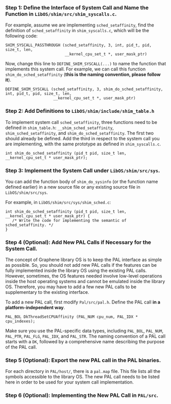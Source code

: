 ### Step 1: Define the Interface of System Call and Name the Function in `LibOS/shim/src/shim_syscalls.c`.

For example, assume we are implementing `sched_setaffinity`, find the definition of `sched_setaffinity` in `shim_syscalls.c`, which will be the following code:

```
SHIM_SYSCALL_PASSTHROUGH (sched_setaffinity, 3, int, pid_t, pid, size_t, len,
                          __kernel_cpu_set_t *, user_mask_ptr)
```

Now, change this line to `DEFINE_SHIM_SYSCALL(...)` to name the function that implements this system call. For example, we can call this function `shim_do_sched_setaffinity` (**this is the naming convention, please follow it**).

```
DEFINE_SHIM_SYSCALL (sched_setaffinity, 3, shim_do_sched_setaffinity, int, pid_t, pid, size_t, len,
                     __kernel_cpu_set_t *, user_mask_ptr)
```


### Step 2: Add Definitions to `LibOS/shim/include/shim_table.h`

To implement system call `sched_setaffinity`, three functions need to be defined in `shim_table.h`: `__shim_sched_setaffinity`, `shim_sched_setaffinity`, and `shim_do_sched_setaffinity`. The first two should already be defined. Add the third in respect to the system call you are implementing, with the same prototype as defined in `shim_syscalls.c`.

```
int shim_do_sched_setaffinity (pid_t pid, size_t len, __kernel_cpu_set_t * user_mask_ptr);
``` 

### Step 3: Implement the System Call under `LibOS/shim/src/sys`.

You can add the function body of `shim_do_sysinfo` (or the function name defined earlier) in a new source file or any existing source file in `LibOS/shim/src/sys`.

For example, in `LibOS/shim/src/sys/shim_sched.c`:
```
int shim_do_sched_setaffinity (pid_t pid, size_t len, __kernel_cpu_set_t * user_mask_ptr) {
   /* Write the code for implementing the semantic of sched_setaffinity. */
}
```

### Step 4 (Optional): Add New PAL Calls if Necessary for the System Call.

The concept of Graphene library OS is to keep the PAL interface as simple as possible. So, you should not add new PAL calls if the features can be fully implemented inside the library OS using the existing PAL calls. However, sometimes, the OS features needed involve low-level operations inside the host operating systems and cannot be emulated inside the library OS. Therefore, you may have to add a few new PAL calls to be supplementary to the existing interface.

To add a new PAL call, first modify `Pal/src/pal.h`. Define the PAL call **in a platform-independent way**.

```
PAL_BOL DkThreadSetCPUAffinity (PAL_NUM cpu_num, PAL_IDX * cpu_indexes);
```

Make sure you use the PAL-specific data types, including `PAL_BOL`, `PAL_NUM`, `PAL_PTR`, `PAL_FLG`, `PAL_IDX`, and `PAL_STR`. The naming convention of a PAL call starts with a `DK`, followed by a comprehensive name describing the purpose of the PAL call.

### Step 5 (Optional): Export the new PAL call in the PAL binaries.

For each directory in `PAL/host/`, there is a `pal.map` file. This file lists all the symbols accessible to the library OS. The new PAL call needs to be listed here in order to be used for your system call implementation.

### Step 6 (Optional): Implementing the New PAL Call in `PAL/src`.




